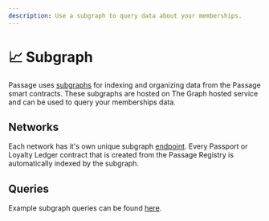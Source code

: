 ```yaml
---
description: Use a subgraph to query data about your memberships.
---
```


# 📈 Subgraph

Passage uses [subgraphs](https://thegraph.com/docs/en/about/introduction/#what-the-graph-is) for indexing and organizing data from the Passage smart contracts. These subgraphs are hosted on The Graph hosted service and can be used to query your memberships data.

## Networks

Each network has it's own unique subgraph [endpoint](SubgraphEndpoints2.md). Every Passport or Loyalty Ledger contract that is created from the Passage Registry is automatically indexed by the subgraph.

## Queries

Example subgraph queries can be found [here](SubgraphQueries.md). 
